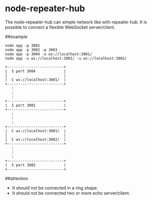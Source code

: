 node-repeater-hub
=================

The node-repeater-hub can simple network like with repeater hub.
It is possible to connect a flexible WebSocket server/client.

##example

```
node app -p 3001
node app -p 3002 -p 3003
node app -p 3004 -u ws://localhost:3001/
node app -u ws://localhost:3001/ -u ws://localhost:3002/
```

```
+--------------------------+
|  S port 3004             |
|                          |
|  C ws://localhost:3001/  |
+--------------------------+
   :
   :
   :
+--------------------------+
|  S port 3001             |
+--------------------------+
   :
   :
   :
+--------------------------+
|  C ws://localhost:3001/  |
|                          |
|  C ws://localhost:3002/  |
+--------------------------+
   :
   :
   :
+--------------------------+
|  S port 3002             |
+--------------------------+
```

##attention

 * It should not be connected in a ring shape.
 * It should not be connected two or more echo server/client.
